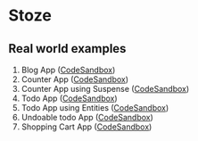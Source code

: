 # Stoze

## Real world examples

1. Blog App ([CodeSandbox](https://codesandbox.io/s/stoze-blog-app-qfi25))
1. Counter App ([CodeSandbox](https://codesandbox.io/s/stoze-counter-app-z2tbx))
1. Counter App using Suspense ([CodeSandbox](https://codesandbox.io/s/stoze-counter-app-with-suspense-8wumq?file=/src/App.js))
1. Todo App ([CodeSandbox](https://codesandbox.io/s/stoze-todo-app-6pd9p?file=/src/store/index.js))
1. Todo App using Entities ([CodeSandbox](https://codesandbox.io/s/stoze-todo-app-using-entities-1i9t8?file=/src/store/index.js))
1. Undoable todo App ([CodeSandbox](https://codesandbox.io/s/stoze-todo-app-undoable-hotbr?file=/src/store/index.js))
1. Shopping Cart App ([CodeSandbox](https://codesandbox.io/s/stoze-shopping-cart-app-sh9b8))
